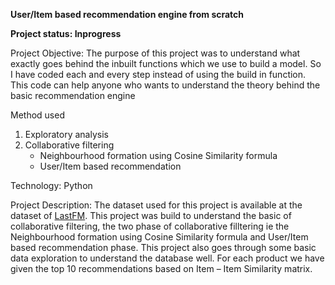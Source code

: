 **User/Item based recommendation engine from scratch**


**Project status: Inprogress**


Project Objective: The purpose of this project was to understand what exactly goes behind the inbuilt functions which we use to build a model. So I have coded each and every step instead of using the build in function. This code can help anyone who wants to understand the theory behind the basic recommendation engine


Method used
1. Exploratory analysis
2. Collaborative filtering
   * Neighbourhood formation using Cosine Similarity formula
   * User/Item based recommendation


Technology: Python


Project Description: The dataset used for this project is available at the dataset of [LastFM](http://millionsongdataset.com/lastfm/). This project was build to understand the basic of collaborative filtering, the two phase of collaborative filltering ie the Neighbourhood formation using Cosine Similarity formula and User/Item based recommendation phase. This project also goes through some basic data exploration to understand the database well. For each product we have given the top 10 recommendations based on Item – Item Similarity matrix.
